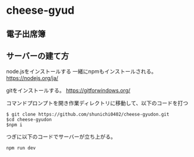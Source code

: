 
# cheese-gyud
## 電子出席簿
## サーバーの建て方

node.jsをインストールする
一緒にnpmもインストールされる。
https://nodejs.org/ja/

gitをインストールする。
https://gitforwindows.org/

コマンドプロンプトを開き作業ディレクトリに移動して、以下のコードを打つ
```
$ git clone https://github.com/shunichi0402/cheese-gyudon.git
$cd cheese-gyudon
$npm i
```

つぎに以下のコードでサーバーが立ち上がる。
```
npm run dev
```
